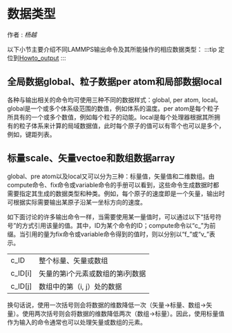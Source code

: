 # 数据类型

<DIV class="author">作者 : <i>杨越</i></DIV>

以下小节主要介绍不同LAMMPS输出命令及其所能操作的相应数据类型：
:::tip
定位到[Howto_output](https://lammps.sandia.gov/doc/Howto_output.html)
:::

## 全局数据global、粒子数据per atom和局部数据local

各种与输出相关的命令均可使用三种不同的数据样式：global, per atom, local。global是一个或多个体系级范围的数值，例如体系的温度。per atom是每个粒子所具有的一个或多个数值，例如每个粒子的动能。local是每个处理器根据其所拥有的粒子体系来计算的局域数据值，此时每个原子的值可以有零个也可以是多个，例如，键距列表。

## 标量scale、矢量vectoe和数组数据array
global、pre atom以及local又可以分为三种：标量值，矢量值和二维数组。由compute命令、fix命令或variable命令的手册可以看到，这些命令生成数据时都需要指定其生成的数据类型和种类。例如，每个原子的速度即是一个矢量，输出时可根据实际需要输出某原子沿某一坐标方向的速度。

如下面讨论的许多输出命令一样，当需要使用某一量值时，可以通过以下“括号符号”的方式引用该量的值。其中，ID为某个命令的ID；compute命令以“c_”为前缀。当引用的量为fix命令或variable命令得到的值时，则以分别以“f_”或“v_”表示。

|  |  |
| --- | --- |
| c_ID | 整个标量、矢量或数组 |
| c_ID[i] | 矢量的第i个元素或数组的第i列数据 |
| c_ID[j] | 数组中的第（i, j）处的数据

换句话说，使用一次括号则会将数据的维数降低一次（矢量->标量、数组->矢量）。使用两次括号则会将数据的维数降低两次（数组->标量）。因此，使用标量值作为输入的命令通常也可以处理矢量或数组的元素。